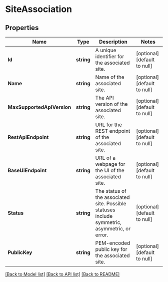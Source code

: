 # SiteAssociation

## Properties
Name | Type | Description | Notes
------------ | ------------- | ------------- | -------------
**Id** | **string** | A unique identifier for the associated site. | [optional] [default to null]
**Name** | **string** | Name of the associated site. | [optional] [default to null]
**MaxSupportedApiVersion** | **string** | The API version of the associated site. | [optional] [default to null]
**RestApiEndpoint** | **string** | URL for the REST endpoint of the associated site. | [optional] [default to null]
**BaseUiEndpoint** | **string** | URL of a webpage for the UI of the associated site. | [optional] [default to null]
**Status** | **string** | The status of the associated site. Possible statuses include symmetric, asymmetric, or error. | [optional] [default to null]
**PublicKey** | **string** | PEM-encoded public key for the associated site. | [optional] [default to null]

[[Back to Model list]](../README.md#documentation-for-models) [[Back to API list]](../README.md#documentation-for-api-endpoints) [[Back to README]](../README.md)



